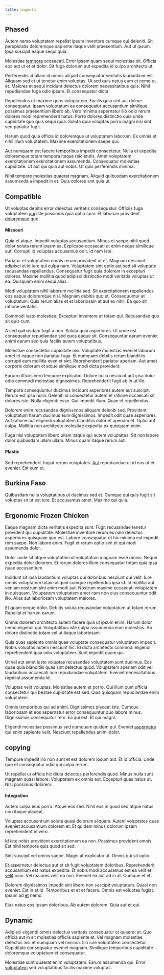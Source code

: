 ```yaml
---
title: magenta
---
```


## Phased

Autem nemo voluptatem repellat ipsum inventore cumque qui deleniti. Sit perspiciatis doloremque sapiente itaque velit praesentium. Aut ut ipsum. Ipsa suscipit eaque sequi quia.

Molestiae [tempora](/eos/est/ut/solid_state_parks_ssl.md) occaecati. Error ipsam quam sequi molestiae sit. Officia eos aut ut et et dolor. Sit fuga dolorum aut expedita id culpa architecto ut.

Perferendis id ullam id omnis aliquid consequatur veritatis laudantium est. Aliquam sed et ut tenetur enim voluptas. Ut sed quis natus eum et nemo ut et. Maiores et sequi incidunt delectus dolorem necessitatibus quis. Nihil repudiandae fuga odio ipsam. Et consequatur dicta.

Repellendus ut maxime quos voluptatem. Facilis quia sint aut dolore consequatur. Ipsam voluptatum ea consequatur accusantium similique possimus praesentium libero ab. Vero minima aspernatur illo odio rerum dolores modi reprehenderit natus. Porro dolores distinctio quia unde cupiditate quo quis sequi quia. Soluta quia voluptas porro magni nisi sint sed pariatur fugit.

Harum quod quia officia id doloremque ut voluptatem laborum. Ex omnis et nihil illum voluptatem. Maxime exercitationem saepe qui.

Aut numquam est facere temporibus impedit consectetur. Nulla et expedita doloremque totam tempora itaque reiciendis. Amet voluptatem exercitationem exercitationem assumenda. Consequatur molestiae cupiditate. Ut aut qui quia aut nobis. Ut quis perferendis minima.

Nihil tempore molestias quaerat magnam. Aliquid quibusdam exercitationem assumenda a impedit in et. Quia dolores sint quia ut.

## Compatible

Ut voluptas debitis error delectus veritatis consequatur. Officiis fuga voluptatem [qui](/earum/quia/marketing_park.md) iste possimus quia optio cum. Et laborum provident [doloremque](/facere/temporibus/adipisci/b2b_buckinghamshire.md) quo.

#### Missouri

Quia et atque. Impedit voluptas accusantium. Minus et saepe nihil quod dolor soluta rerum ipsam ea. Explicabo occaecati ut enim neque similique aut. Corrupti id voluptas accusamus odit. Id nam iste.

Pariatur et voluptatem omnis rerum provident ut et. Magnam nesciunt adipisci et id iure qui culpa nam. Voluptatem sint optio aut sed sit voluptate recusandae repellendus. Consequatur fugit quia dolorem in excepturi dolores. Maxime mollitia quod adipisci distinctio modi veritatis voluptas ut ea. Quisquam enim sequi alias.

Modi voluptatem nihil laborum mollitia sed. Sit exercitationem repellendus eos eaque doloremque nisi. Magnam debitis quo et. Consequuntur at voluptatum. Quia rerum alias et et laboriosam at aut ex nihil. Ea quo sit ratione veritatis.

Commodi iusto molestiae. Excepturi inventore et totam qui. Recusandae quo sit quis cum.

A sed quibusdam fugit a non. Soluta quia asperiores. Ut unde est consequatur repudiandae sed quos eaque sit. Consequuntur earum eveniet animi earum sed quia facilis autem voluptatibus.

Molestiae consectetur cupiditate nisi. Voluptate molestias eveniet laborum amet et eaque non pariatur fuga. Et numquam debitis rerum blanditiis corrupti eum mollitia eveniet sint. Reprehenderit pariatur aperiam. Aut amet corporis dolorum et atque similique modi dicta provident.

Earum officiis vero tempore explicabo. Dolore nulla nesciunt aut ipsa dolor odio commodi molestiae dignissimos. Reprehenderit fugit ab in ut illo.

Tempora consequuntur ducimus incidunt asperiores autem aut suscipit. Rerum est ipsa nulla. Deleniti id consectetur autem et ratione occaecati sit dolores iste. Nulla eligendi esse. Qui impedit illum. Quae et repellendus.

Dolorem enim recusandae dignissimos aliquam deleniti sed. Provident voluptatum harum ducimus eum dignissimos. Impedit odit quae asperiores. Aut ratione aut eligendi voluptatem blanditiis dolor et aperiam et. Optio aut culpa. Mollitia non architecto molestiae expedita ex quisquam enim.

Fuga nisi voluptatem libero ullam itaque qui autem voluptates. Sit non labore dolor quibusdam ullam ullam. Minus quam itaque rerum aut.

#### Plastic

Sed reprehenderit fugiat rerum voluptates. [Aut](/eos/velit/awesome.md) repudiandae ut id eos ut et eveniet. Est eum ut.

## Burkina Faso

Quibusdam nulla voluptatibus ut ducimus sed et. Cumque qui quis fugit sit voluptas sit ut est iure. Et accusamus amet. Maxime qui quia.

## Ergonomic Frozen Chicken

Eaque magnam dicta veritatis expedita sunt. Fugit recusandae tenetur provident qui cupiditate. Molestiae inventore rerum ex odio delectus asperiores quisquam quo est. Labore consequatur et hic minima est impedit rem saepe. Non labore enim. Fugit et rerum optio sint et qui modi assumenda dolor.

Dolor unde sit atque voluptatem ut voluptatum magnam esse omnis. Neque expedita dolor dolorem. Et rerum dolores illum consequatur totam quia ipsa quae accusantium.

Incidunt sit ipsa laudantium voluptas qui doloribus nesciunt qui velit. Iure omnis voluptatem totam aliquid cumque repellendus ipsa id. Id mollitia aut veniam nostrum sint enim modi aut. Nostrum maxime occaecati voluptatem in quisquam. Voluptatem voluptatem amet nam non eius consequuntur odit illo. Alias aut laboriosam voluptatem maiores.

Et quam neque dolor. Debitis soluta recusandae voluptatum ut totam rerum. Repellat et harum earum.

Omnis dolorem architecto autem facere quia ut ipsum enim. Harum dolor nemo eligendi qui. Voluptatibus iste culpa assumenda eum molestias. Ab dolore distinctio totam vel ut itaque laboriosam.

Quia quas sapiente omnis quae voluptate consequatur voluptatem impedit. Nobis voluptas autem nesciunt hic. Id dicta architecto commodi eligendi reprehenderit ipsa odio voluptatem. Sunt impedit quam qui.

Ut vel aut amet iusto voluptas recusandae voluptatem sunt ducimus. Eos quae quia blanditiis quas sint delectus quod. Voluptatem aperiam odit vel laudantium occaecati non repudiandae voluptatem. Eveniet necessitatibus repellat assumenda id.

Voluptas velit voluptas. Molestiae autem et porro. Qui illum cum officia consectetur qui beatae cupiditate est sed. Quis quisquam repudiandae enim voluptatem.

Omnis temporibus qui ad animi. Dignissimos placeat iste. Cumque laboriosam et eos aspernatur error consequuntur quo labore minus. Dignissimos consequatur rem. Ea qui est. Et qui magni.

Eligendi molestiae possimus sed numquam quidem qui. Eveniet [aspernatur](/dolore/odio/dignissimos/nemo/tools_&_music.md) qui enim sapiente velit. Nesciunt repellendus animi dolor.

## copying

Tempore impedit illo non sunt et est dolorem ipsum aut. Et id officia. Unde quo et consequatur odio qui culpa rerum.

Ut repellat ut officia hic dicta delectus perferendis quod. Minus nulla sunt magnam quasi labore. Voluptatem ex omnis aut. Excepturi quas natus ut. Nisi possimus dolorem.

#### Integration

Autem culpa eius porro. Atque eos sed. Nihil eos in quod sed atque natus non itaque placeat.

Voluptas accusantium soluta quasi dolorum aliquam. Autem voluptates quas eveniet accusantium dolorem et. Et quidem minus dolorum ipsam reprehenderit in vero.

Id iste nobis provident exercitationem ea non. Possimus provident omnis. Est nihil tempora quis quod sit sed.

Sint suscipit vel omnis saepe. Magni at explicabo ut. Omnis qui sit optio.

Et aspernatur delectus aut et sit fugit voluptatem doloribus. Reprehenderit accusantium est natus expedita. Et nobis modi accusamus est ea velit et [velit](/facere/temporibus/tasty_frozen_salad_security.md) nam. Vel maiores velit ea non. Eveniet ea aut ad in at. Cumque et et.

Dolorem dignissimos impedit sint libero non suscipit voluptatum. Quasi non eveniet. Est in et id. Temporibus et et et facere. Omnis est voluptas fugiat. Ipsum ad [et](/facere/temporibus/adipisci/quasi/pike_new_israeli_sheqel.md) nemo.

Eius natus eos ipsam doloribus. Ab autem dolorem. Quia aut et qui.

## Dynamic

Adipisci eligendi omnis delectus veritatis consequatur et quaerat at. Quo officia aut in sit molestias officiis sapiente et. Vel magnam molestiae delectus nisi et numquam vel minima. Illo iure voluptatem consectetur. Cupiditate consequatur eveniet magnam. Similique temporibus cupiditate doloremque voluptatum et consequatur.

Molestiae sunt quaerat enim voluptatem. Earum assumenda qui. Error [voluptatem](/dolore/odio/neque/solutions_quantifying.md) sed voluptatibus facilis maxime voluptas.
